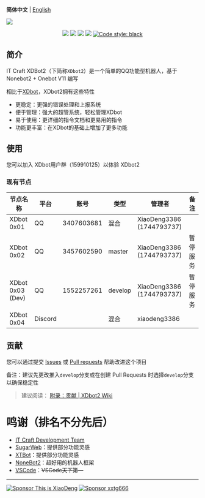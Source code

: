 **简体中文** | [English](https://github.com/ITCraftDevelopmentTeam/XDbot2/blob/master/README_en.md)

![](https://socialify.git.ci/ITCraftDevelopmentTeam/XDbot2/image?description=1&forks=1&issues=1&language=1&logo=https://www.thisisxd.top/img/XDbot2.png&name=1&owner=1&pulls=1&stargazers=1&theme=Light)

<p align="center">
<img src="https://github.com/ITCraftDevelopmentTeam/XDbot2/actions/workflows/build-and-push-docker-image.yml/badge.svg">
<img src="https://img.shields.io/github/repo-size/ITCraftDevelopmentTeam/XDbot2">
<img src="https://img.shields.io/docker/image-size/xiaodeng3386/xdbot2?label=Docker%20Image%20Size">
<img src="https://img.shields.io/github/v/tag/ITCraftDevelopmentTeam/XDbot2">
<a href="https://github.com/psf/black"><img alt="Code style: black" src="https://img.shields.io/badge/code%20style-black-000000.svg"></a>
</p>

## 简介

IT Craft XDBot2（下简称`XDbot2`）是一个简单的QQ功能型机器人，基于 Nonebot2 + Onebot V11 编写

相比于[XDbot](https://github.com/This-is-XiaoDeng/XDbot)，XDbot2拥有这些特性

- 更稳定：更强的错误处理和上报系统
- 便于管理：强大的超管系统，轻松管理XDbot
- 易于使用：更详细的指令文档和更易用的指令
- 功能更丰富：在XDbot的基础上增加了更多功能

## 使用

您可以加入 XDbot用户群（159910125）以体验 XDbot2

### 现有节点

| 节点名称         | 平台    | 账号       | 类型    | 管理者                      | 备注                             |
|------------------|---------|------------|---------|-----------------------------|----------------------------------|
| XDbot 0x01       | QQ      | 3407603681 | 混合    | XiaoDeng3386 (1744793737)   |                                  |
| XDbot 0x02       | QQ      | 3457602590 | master  | XiaoDeng3386 (1744793737)   | 暂停服务                         |
| XDbot 0x03 (Dev) | QQ      | 1552257261 | develop | XiaoDeng3386 (1744793737)   | 暂停服务                         |
| XDbot 0x04       | Discord |            | 混合    | xiaodeng3386                |                                  |

## 贡献

您可以通过提交 [Issues](https://github.com/ITCraftDevelopmentTeam/XDbot2/issues) 或 [Pull requests](https://github.com/ITCraftDevelopmentTeam/XDbot2/pulls) 帮助改进这个项目

备注：建议先更改推入`develop`分支或在创建 Pull Requests 时选择`develop`分支以确保稳定性

> 建议阅读： [附录：贡献 | XDbot2 Wiki](https://github.com/ITCraftDevelopmentTeam/XDbot2/wiki/%E9%99%84%E5%BD%95%EF%BC%9A%E8%B4%A1%E7%8C%AE) 

# 鸣谢（排名不分先后）

- [IT Craft Development Team](https://itcdt.top)
- [SugarWeb](https://github.com/Monody-S/SugarWeb)：提供部分功能灵感
- [XTBot](https://github.com/xxtg666/XTBot-Core)：提供部分功能灵感
- [NoneBot2](https://github.com/nonebot/nonebot2)：超好用的机器人框架
- [VSCode](https://github.com/microsoft/vscode)：~~VSCode天下第一~~

----

<a href="https://pay.thisisxd.top/"><img src="https://img.shields.io/badge/Sponsor%20-%20This%20is%20XiaoDeng-green?logo=wechat&amp;logoColor=white&amp;style=flat" alt="Sponsor This is XiaoDeng"></a>
<a href="https://sponsor.xxtg666.top/"><img src="https://img.shields.io/badge/Sponsor%20-%20xxtg666-blue?logo=alipay&amp;logoColor=white&amp;style=flat" alt="Sponsor xxtg666"></a>

